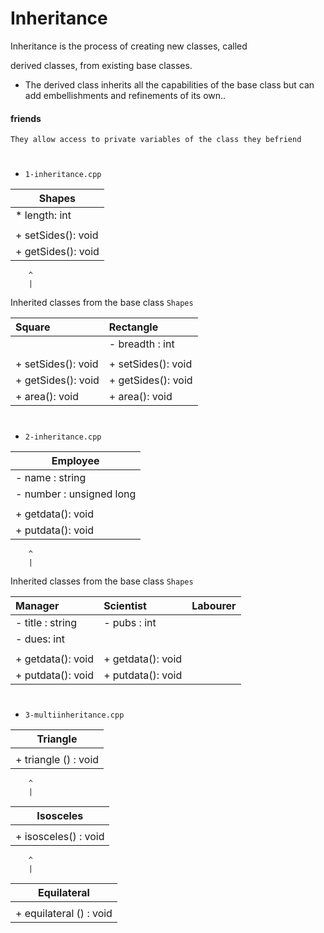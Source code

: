 
# Inheritance 

Inheritance is the process of creating new classes, called 

derived classes, from existing  base classes. 

* The derived class inherits all the capabilities of the base class but can add embellishments and refinements of its own..


#### friends

``` 
They allow access to private variables of the class they befriend 
```
#

* `1-inheritance.cpp`

| Shapes |
|--------------|
| * length: int |
||
| + setSides(): void |
| + getSides(): void |

        ^                      
        |      

  Inherited classes from the base class `Shapes`                 

| Square | Rectangle |
|:----------|:----------|
| | - breadth : int |
|||
| + setSides(): void | + setSides(): void|
| + getSides(): void | + getSides(): void |
| + area(): void | + area(): void | 
#

* `2-inheritance.cpp`

| Employee |
|--------------|
| - name : string|
| - number : unsigned long |
||
| + getdata(): void |
| + putdata(): void |
        ^                      
        |      
  Inherited classes from the base class `Shapes`                 
  
| Manager | Scientist | Labourer |
|:----------|:----------|:----------|
| - title : string| - pubs : int ||
| - dues: int | ||
||||
| + getdata(): void | + getdata(): void||
| + putdata(): void | + putdata(): void ||
#

* `3-multiinheritance.cpp`

| Triangle |
|--------------|
| |
| + triangle () : void |

        ^                     
        |      

| Isosceles|
|--------------|
| |
| + isosceles() : void |

        ^                      
        |      

| Equilateral|
|--------------|
| |
| + equilateral () : void|

